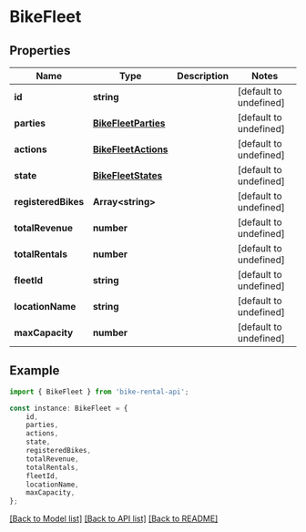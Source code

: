 # BikeFleet


## Properties

Name | Type | Description | Notes
------------ | ------------- | ------------- | -------------
**id** | **string** |  | [default to undefined]
**parties** | [**BikeFleetParties**](BikeFleetParties.md) |  | [default to undefined]
**actions** | [**BikeFleetActions**](BikeFleetActions.md) |  | [default to undefined]
**state** | [**BikeFleetStates**](BikeFleetStates.md) |  | [default to undefined]
**registeredBikes** | **Array&lt;string&gt;** |  | [default to undefined]
**totalRevenue** | **number** |  | [default to undefined]
**totalRentals** | **number** |  | [default to undefined]
**fleetId** | **string** |  | [default to undefined]
**locationName** | **string** |  | [default to undefined]
**maxCapacity** | **number** |  | [default to undefined]

## Example

```typescript
import { BikeFleet } from 'bike-rental-api';

const instance: BikeFleet = {
    id,
    parties,
    actions,
    state,
    registeredBikes,
    totalRevenue,
    totalRentals,
    fleetId,
    locationName,
    maxCapacity,
};
```

[[Back to Model list]](../README.md#documentation-for-models) [[Back to API list]](../README.md#documentation-for-api-endpoints) [[Back to README]](../README.md)

